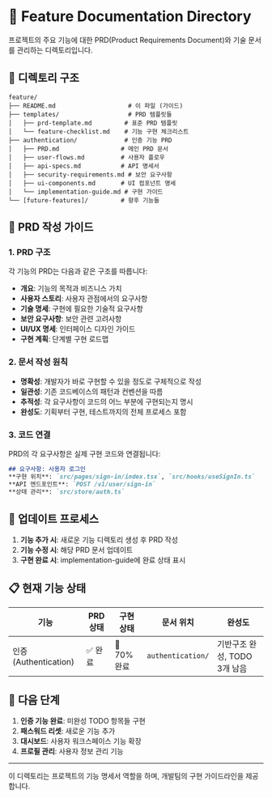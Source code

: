 # 📁 Feature Documentation Directory

프로젝트의 주요 기능에 대한 PRD(Product Requirements Document)와 기술 문서를 관리하는 디렉토리입니다.

## 📂 디렉토리 구조

```
feature/
├── README.md                    # 이 파일 (가이드)
├── templates/                   # PRD 템플릿들
│   ├── prd-template.md         # 표준 PRD 템플릿
│   └── feature-checklist.md    # 기능 구현 체크리스트
├── authentication/             # 인증 기능 PRD
│   ├── PRD.md                 # 메인 PRD 문서
│   ├── user-flows.md          # 사용자 플로우
│   ├── api-specs.md           # API 명세서
│   ├── security-requirements.md # 보안 요구사항
│   ├── ui-components.md       # UI 컴포넌트 명세
│   └── implementation-guide.md # 구현 가이드
└── [future-features]/         # 향후 기능들
```

## 🎯 PRD 작성 가이드

### 1. PRD 구조
각 기능의 PRD는 다음과 같은 구조를 따릅니다:

- **개요**: 기능의 목적과 비즈니스 가치
- **사용자 스토리**: 사용자 관점에서의 요구사항
- **기술 명세**: 구현에 필요한 기술적 요구사항
- **보안 요구사항**: 보안 관련 고려사항
- **UI/UX 명세**: 인터페이스 디자인 가이드
- **구현 계획**: 단계별 구현 로드맵

### 2. 문서 작성 원칙

- **명확성**: 개발자가 바로 구현할 수 있을 정도로 구체적으로 작성
- **일관성**: 기존 코드베이스의 패턴과 컨벤션을 따름
- **추적성**: 각 요구사항이 코드의 어느 부분에 구현되는지 명시
- **완성도**: 기획부터 구현, 테스트까지의 전체 프로세스 포함

### 3. 코드 연결

PRD의 각 요구사항은 실제 구현 코드와 연결됩니다:

```markdown
## 요구사항: 사용자 로그인
**구현 위치**: `src/pages/sign-in/index.tsx`, `src/hooks/useSignIn.ts`
**API 엔드포인트**: `POST /v1/user/sign-in`
**상태 관리**: `src/store/auth.ts`
```

## 🔄 업데이트 프로세스

1. **기능 추가 시**: 새로운 기능 디렉토리 생성 후 PRD 작성
2. **기능 수정 시**: 해당 PRD 문서 업데이트
3. **구현 완료 시**: implementation-guide에 완료 상태 표시

## 📋 현재 기능 상태

| 기능 | PRD 상태 | 구현 상태 | 문서 위치 | 완성도 |
|------|----------|-----------|-----------|---------|
| 인증 (Authentication) | ✅ 완료 | 🔄 70% 완료 | `authentication/` | 기반구조 완성, TODO 3개 남음 |

## 🚀 다음 단계

1. **인증 기능 완료**: 미완성 TODO 항목들 구현
2. **패스워드 리셋**: 새로운 기능 추가
3. **대시보드**: 사용자 워크스페이스 기능 확장
4. **프로필 관리**: 사용자 정보 관리 기능

---

이 디렉토리는 프로젝트의 기능 명세서 역할을 하며, 개발팀의 구현 가이드라인을 제공합니다.